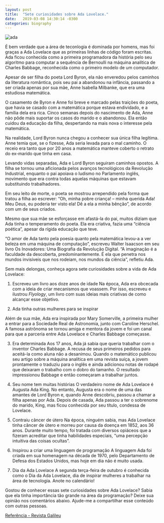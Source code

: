 ```yaml
---
layout: post
title:  "Sete curiosidades sobre Ada Lovelace."
date:   2019-03-08 14:30:14 -0300
categories: biography
---
```

![ada]({{"/assests/img/ada.jpg"}})


É bem verdade que a área de teconlogia é dominada por homens, mas foi graças a Ada Lovelace que as primeiras linhas de código foram escritas. Ada ficou conhecida como a primeira programadora da história pelo seu algoritmo para computar a sequência de Bernoulli na máquina analítica de Charles Babbage, reconhecida como o primeiro modelo de um computador.

Apesar de ser filha do poeta Lord Byron, ela não enveredou pelos caminhos da literatura romântica, pois seu pai a abandonou na infância, passando a ser criada apenas por sua mãe, Anne Isabella Milbanke, que era uma estudiosa matemática.

O casamento de Byron e Anne foi breve e marcado pelas traições do poeta, que havia se casado com a matemática porque estava endividado, e a família dela era rica. Cinco semanas depois do nascimento de Ada, Anne não pôde mais suportar os casos do marido e o abandonou. Ela então cuidou da educação da filha, despertando na mais nova o interesse pela matemática.

Na realidade, Lord Byron nunca chegou a conhecer sua única filha legítima. Anne temia que, se o fizesse, Ada seria levada para o mal caminho. O receio era tanto que por 20 anos a matemática manteve coberto o retrato do ex-marido que tinha em casa. 

Levando vidas separadas, Ada e Lord Byron seguiram caminhos opostos. A filha se tornou uma aficionada pelos avanços tecnológicos da Revolução Industrial, enquanto o pai apoiava o ludismo no Parlamento inglês, movimento que era contra todas aquelas máquinas que estavam substituindo trabalhadores.

Em seu leito de morte, o poeta se mostrou arrependido pela forma que tratou a filha ao escrever: “Oh, minha pobre criança! – minha querida Ada! Meu Deus, eu poderia ter visto ela! Dê a ela a minha bênção”, de acordo com um de seus criados. 

Mesmo que sua mãe se esforçasse em afastá-la do pai, muitos diziam que Ada tinha o temperamento do poeta. Ela era criativa, fazia uma “ciência poética”, apesar da rígida educação que teve. 

“O amor de Ada tanto pela poesia quanto pela matemática levou-a a ver beleza em uma máquina de computação”, escreveu Walter Isaacson em seu livro Os Inovadores: Uma Biografia da Revolução Digital. “A imaginação é a faculdade da descoberta, predominantemente. É ela que penetra nos mundos invisíveis que nos rodeiam, nos mundos da ciência”, refletiu Ada.

Sem mais delongas, conheça agora sete curiosidades sobre a vida de Ada Lovelace:

1. Escreveu um livro aos doze anos de idade
Na época, Ada era obcecada com a ideia de criar mecanismos que voassem. Por isso, escreveu e ilustrou *Flyology*, um livro com suas ideias mais criativas de como alcançar esse objetivo.

2. Ada tinha outras mulheres para se inspirar

Além de sua mãe, Ada era inspirada por Mary Somerville, a primeira mulher a entrar para a Sociedade Real de Astronomia, junto com Caroline Herschel. A famosa astrônoma se tornou amiga e mentora da jovem e foi um canal para que a parceria entre Ada Lovelace e Charles Babbage começasse.

3. Era determinada
Aos 17 anos, Ada já sabia que queria trabalhar com o inventor Charles Babbage. A recusa de seus primeiros pedidos para aceitá-la como aluna não a desanimou. Quando o matemático publicou seu artigo sobre a máquina analítica em uma revista suíça, a jovem prontamente o traduziu para o inglês e ainda adicionou notas de rodapé que deixaram o trabalho com o dobro do tamanho. O resultado impressionou Babbage e então começaram a trabalhar juntos.

4. Seu nome tem muitas histórias
O verdadeiro nome de Ada Lovelace é Augusta Ada King. No entanto, Augusta era o nome de uma das amantes de Lord Byron e, quando Anne descobriu, passou a chamar a filha apenas por Ada. Depois de casada, Ada passou a ter o sobrenome do marido, King, mas ficou conhecida por seu título, condessa de Lovelace.

5. Contraiu câncer de útero
Na época, ninguém sabia, mas Ada Lovelace tinha câncer de útero e morreu por causa da doença em 1852, aos 36 anos. Durante muito tempo, foi tratada com diversos opiáceos que a fizeram acreditar que tinha habilidades especiais, “uma percepção intuitiva das coisas ocultas”.

6. Inspirou a criar uma linguagem de programação
A linguagem Ada foi criada em sua homenagem na década de 1970, pelo  Departamento de Defesa dos Estados Unidos, mas hoje em dia não é muito usada.

7. Dia da Ada Lovelace
A segunda terça-feira de outubro é conhecida como o Dia da Ada Lovelace, dia de inspirar mulheres a trabalhar na área de tecnologia. Anote no calendário!


Gostou de conhecer essas sete curiosidades sobre Ada Lovelace? Sabia que ela tinha importância tão grande na área da programação? Deixe sua opinião nos comentários abaixo. Ajude-me a compartilhar esse conteúdo com outras pessoas.

[Referência - Revista Galileu][galileu]



[galileu]: https://revistagalileu.globo.com/Sociedade/Curiosidade/noticia/2018/02/10-fatos-sobre-ada-lovelace-que-farao-voce-admira-la-ainda-mais.html




